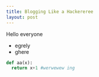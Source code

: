 ```yaml
---
title: Blogging Like a Hackereree
layout: post
---
```


Hello everyone

+ egrely
+ ghere

~~~ python
def aa(x):
  return x+1 #werwewew ing
~~~
